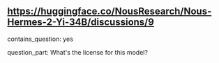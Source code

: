 ## https://huggingface.co/NousResearch/Nous-Hermes-2-Yi-34B/discussions/9

contains_question: yes

question_part: What's the license for this model?